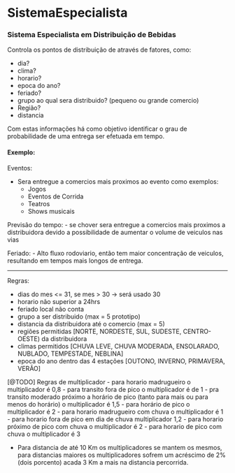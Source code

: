 # SistemaEspecialista

### Sistema Especialista em Distribuição de Bebidas

Controla os pontos de distribuição de através de fatores, como:
    
- dia?
- clima? 
- horario?
- epoca do ano?
- feriado?
- grupo ao qual sera distribuido? (pequeno ou grande comercio)
- Região?
- distancia

Com estas informações há como objetivo identificar o grau de probabilidade de uma entrega ser efetuada em tempo.

#### Exemplo:
Eventos:
- Sera entregue a comercios mais proximos ao evento como exemplos:
    - Jogos 
    - Eventos de Corrida 
    - Teatros
    - Shows musicais

Previsão do tempo:
    - se chover sera entregue a comercios mais proximos a distribuidora devido a possibilidade de aumentar o volume de veiculos nas vias

Feriado:
    - Alto fluxo rodoviario, então tem maior concentração de    veiculos, resultando em tempos mais longos de entrega.

---
Regras:

- dias do mes <= 31, se mes > 30 -> será usado 30
- horario não superior a 24hrs
- feriado local não conta 
- grupo a ser distribuido (max = 5 prototipo)
- distancia da distribuidora até o comercio (max = 5)
- regiões permitidas [NORTE, NORDESTE, SUL, SUDESTE, CENTRO-OESTE) da distribuidora
- climas permitidos [CHUVA LEVE, CHUVA MODERADA, ENSOLARADO, NUBLADO, TEMPESTADE, NEBLINA]  
- epoca do ano dentro das 4 estações [OUTONO, INVERNO, PRIMAVERA, VERÃO] 

[@TODO]
Regras de multiplicador
    - para horario madrugueiro o multiplicador é 0,8
    - para transito fora de pico o multiplicador é de 1 
    - pra transito moderado próximo a horário de pico (tanto para mais ou para menos do horário) o multiplicador é 1,5
    - para horário de pico o multiplicador é 2
    - para horario madrugueiro com chuva o multiplicador é 1
    - para horario fora de pico em dia de chuva multiplicador 1,2
    - para horario próximo de pico com chuva o multiplicador é 2
    - para horario de pico com chuva o multiplicador é 3
- Para distancia de até 10 Km os multiplicadores se mantem os mesmos, para distancias maiores os multiplicadores sofrem um acréscimo de 2%(dois porcento) acada 3 Km a mais na distancia percorrida.
